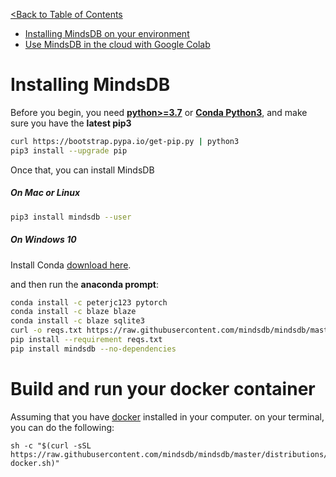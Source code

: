 [<Back to Table of Contents](../README.md)

* [Installing MindsDB on your environment](Installing.md#installing-mindsdb)
* [Use MindsDB in the cloud with Google Colab](GoogleColab.md)

# Installing MindsDB


Before you begin, you need **[python>=3.7](https://realpython.com/installing-python/)** or **[Conda Python3](https://www.anaconda.com/download/)**, and make sure you have the **latest pip3**
```bash
curl https://bootstrap.pypa.io/get-pip.py | python3
pip3 install --upgrade pip
```

Once that, you can install MindsDB
##### On Mac or Linux 

```bash
pip3 install mindsdb --user
```

##### On Windows 10


Install Conda [download here](https://www.anaconda.com/download/#windows).
 
 and then run the **anaconda prompt**: 

```bash
conda install -c peterjc123 pytorch
conda install -c blaze blaze
conda install -c blaze sqlite3
curl -o reqs.txt https://raw.githubusercontent.com/mindsdb/mindsdb/master/requirements-win.txt
pip install --requirement reqs.txt
pip install mindsdb --no-dependencies
```

# Build and run your docker container

Assuming that you have [docker](https://docs.docker.com/install/) installed in your computer.
on your terminal, you can do the following:

```
sh -c "$(curl -sSL https://raw.githubusercontent.com/mindsdb/mindsdb/master/distributions/docker/build-docker.sh)"

```

